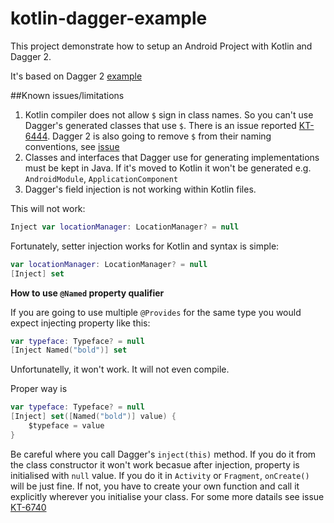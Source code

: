 kotlin-dagger-example
=====================

This project demonstrate how to setup an Android Project with Kotlin and Dagger 2.

It's based on Dagger 2 [example](https://github.com/google/dagger/tree/master/examples/android-simple)

##Known issues/limitations

1. Kotlin compiler does not allow `$` sign in class names. So you can't use Dagger's generated classes that use `$`. There is an issue reported [KT-6444](https://youtrack.jetbrains.com/issue/KT-6444). Dagger 2 is also going to remove `$` from their naming conventions, see [issue](https://github.com/google/dagger/issues/58)
2. Classes and interfaces that Dagger use for generating implementations must be kept in Java. If it's moved to Kotlin it won't be generated e.g. `AndroidModule`, `ApplicationComponent`
3. Dagger's field injection is not working within Kotlin files.

This will not work:
```kotlin
Inject var locationManager: LocationManager? = null
```
Fortunately, setter injection works for Kotlin and syntax is simple:
```kotlin
var locationManager: LocationManager? = null
[Inject] set
```

**How to use `@Named` property qualifier**

If you are going to use multiple `@Provides` for the same type you would expect injecting property like this:
```kotlin
var typeface: Typeface? = null
[Inject Named("bold")] set
```
Unfortunatelly, it won't work. It will not even compile. 

Proper way is
```kotlin
var typeface: Typeface? = null
[Inject] set([Named("bold")] value) {
    $typeface = value
}
```

Be careful where you call Dagger's `inject(this)` method. If you do it from the class constructor it won't work becasue after injection, property is initialised with `null` value. If you do it in `Activity` or `Fragment`, `onCreate()` will be just fine. If not, you have to create your own function and call it explicitly wherever you initialise your class.
For some more datails see issue [KT-6740](https://youtrack.jetbrains.com/issue/KT-6740)
